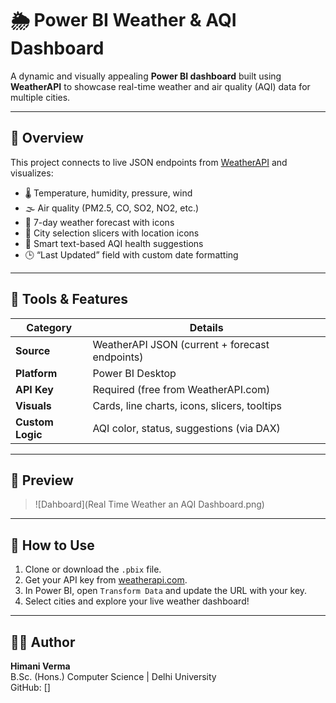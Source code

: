 # 🌦️ Power BI Weather & AQI Dashboard

A dynamic and visually appealing **Power BI dashboard** built using **WeatherAPI** to showcase real-time weather and air quality (AQI) data for multiple cities.

---

## 📌 Overview

This project connects to live JSON endpoints from [WeatherAPI](https://www.weatherapi.com/) and visualizes:

- 🌡️ Temperature, humidity, pressure, wind  
- 🌫️ Air quality (PM2.5, CO, SO2, NO2, etc.)  
- 📅 7-day weather forecast with icons  
- 📍 City selection slicers with location icons  
- 🧠 Smart text-based AQI health suggestions  
- 🕒 “Last Updated” field with custom date formatting  

---

## 🔧 Tools & Features

| Category       | Details                                           |
|----------------|---------------------------------------------------|
| **Source**     | WeatherAPI JSON (current + forecast endpoints)   |
| **Platform**   | Power BI Desktop                                  |
| **API Key**    | Required (free from WeatherAPI.com)              |
| **Visuals**    | Cards, line charts, icons, slicers, tooltips     |
| **Custom Logic** | AQI color, status, suggestions (via DAX)      |

---

## 📸 Preview

> ![Dahboard](Real Time Weather an AQI Dashboard.png)

---

## 📁 How to Use

1. Clone or download the `.pbix` file.  
2. Get your API key from [weatherapi.com](https://weatherapi.com/).  
3. In Power BI, open `Transform Data` and update the URL with your key.  
4. Select cities and explore your live weather dashboard!  

---

## 👩‍💻 Author

**Himani Verma**  
B.Sc. (Hons.) Computer Science | Delhi University  
GitHub: []

